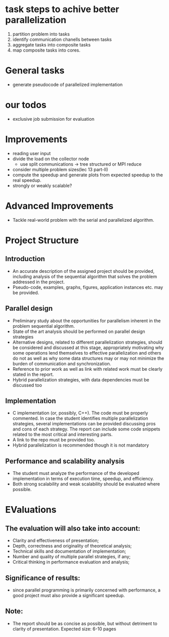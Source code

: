 # task steps to achive better parallelization
1. partition problem into tasks
2. identify communication chanells between tasks
3. aggregate tasks into composite tasks
4. map composite tasks into cores.

# General tasks
- generate pseudocode of parallelized implementation


# our todos
- exclusive job submission for evaluation


# Improvements
- reading user input
- divide the load on the collector node
    * use split communications -> tree structured or MPI reduce
- consider multiple problem sizes(lec 13 part-II)
- compute the speedup and generate plots from expected speedup to the real speedup.
- strongly or weakly scalable?

# Advanced Improvements
- Tackle real-world problem with the serial and parallelized algorithm.

# Project Structure
## Introduction
- An accurate description of the assigned project should be provided, including analysis of the sequential algorithm that solves the problem addressed in the project.
- Pseudo-code, examples, graphs, figures, application instances etc. may be provided.
## Parallel design
- Preliminary study about the opportunities for parallelism inherent in the problem sequential algorithm. 
- State of the art analysis should be performed on parallel design strategies
- Alternative designs, related to different parallelization strategies, should be considered and discussed at this stage, appropriately motivating why some operations lend themselves to effective parallelization and others do not as well as why some data structures may or may not minimize the burden of communication and synchronization. 
- Reference to prior work as well as link with related work must be clearly stated in the report.
- Hybrid parallelization strategies, with data dependencies must be discussed too

## Implementation
- C implementation (or, possibly, C++). The code must be properly commented. In case the student identifies multiple parallelization strategies, several implementations can be provided discussing pros and cons of each strategy. The report can include some code snippets related to the most critical and interesting parts.
- A link to the repo must be provided too.
- Hybrid parallelization is recommended though it is not mandatory
## Performance and scalability analysis
- The student must analyze the performance of the developed implementation in terms of  execution time, speedup, and efficiency. 
- Both strong scalability and weak scalability should be evaluated where possible. 


# EValuations
## The evaluation will also take into account: 
- Clarity and effectiveness of presentation; 
- Depth, correctness and originality of theoretical analysis; 
- Technical skills and documentation of implementation; 
- Number and quality of multiple parallel strategies, if any; 
- Critical thinking in performance evaluation and analysis; 
## Significance of results: 
- since parallel programming is primarily concerned with performance, a good project must also provide a significant speedup.
## Note: 
- The report should be as concise as possible, but without detriment to clarity of presentation. Expected size: 6-10 pages
